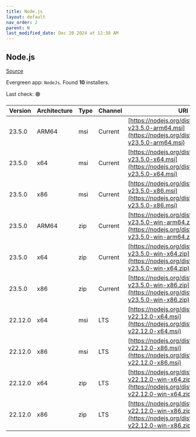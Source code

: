 ```yaml
---
title: Node.js
layout: default
nav_order: 2
parent: N
last_modified_date: Dec 20 2024 at 12:38 AM
---
```


## Node.js

[Source](https://nodejs.org/)

Evergreen app: `NodeJs`. Found **10** installers.

Last check: 🟢

| Version | Architecture | Type | Channel | URI                                                                                                                      |
| ------- | ------------ | ---- | ------- | ------------------------------------------------------------------------------------------------------------------------ |
| 23.5.0  | ARM64        | msi  | Current | [https://nodejs.org/dist/v23.5.0/node-v23.5.0-arm64.msi](https://nodejs.org/dist/v23.5.0/node-v23.5.0-arm64.msi)         |
| 23.5.0  | x64          | msi  | Current | [https://nodejs.org/dist/v23.5.0/node-v23.5.0-x64.msi](https://nodejs.org/dist/v23.5.0/node-v23.5.0-x64.msi)             |
| 23.5.0  | x86          | msi  | Current | [https://nodejs.org/dist/v23.5.0/node-v23.5.0-x86.msi](https://nodejs.org/dist/v23.5.0/node-v23.5.0-x86.msi)             |
| 23.5.0  | ARM64        | zip  | Current | [https://nodejs.org/dist/v23.5.0/node-v23.5.0-win-arm64.zip](https://nodejs.org/dist/v23.5.0/node-v23.5.0-win-arm64.zip) |
| 23.5.0  | x64          | zip  | Current | [https://nodejs.org/dist/v23.5.0/node-v23.5.0-win-x64.zip](https://nodejs.org/dist/v23.5.0/node-v23.5.0-win-x64.zip)     |
| 23.5.0  | x86          | zip  | Current | [https://nodejs.org/dist/v23.5.0/node-v23.5.0-win-x86.zip](https://nodejs.org/dist/v23.5.0/node-v23.5.0-win-x86.zip)     |
| 22.12.0 | x64          | msi  | LTS     | [https://nodejs.org/dist/v22.12.0/node-v22.12.0-x64.msi](https://nodejs.org/dist/v22.12.0/node-v22.12.0-x64.msi)         |
| 22.12.0 | x86          | msi  | LTS     | [https://nodejs.org/dist/v22.12.0/node-v22.12.0-x86.msi](https://nodejs.org/dist/v22.12.0/node-v22.12.0-x86.msi)         |
| 22.12.0 | x64          | zip  | LTS     | [https://nodejs.org/dist/v22.12.0/node-v22.12.0-win-x64.zip](https://nodejs.org/dist/v22.12.0/node-v22.12.0-win-x64.zip) |
| 22.12.0 | x86          | zip  | LTS     | [https://nodejs.org/dist/v22.12.0/node-v22.12.0-win-x86.zip](https://nodejs.org/dist/v22.12.0/node-v22.12.0-win-x86.zip) |
